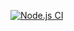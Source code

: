[![Node.js CI](https://github.com/Kojinyoung7220/actions/actions/workflows/node.js.yml/badge.svg)](https://github.com/Kojinyoung7220/actions/actions/workflows/node.js.yml)
